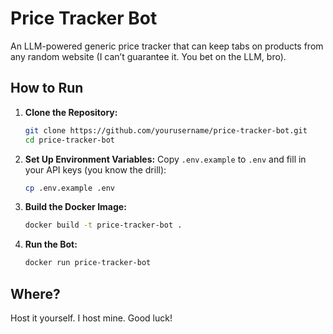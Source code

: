 # Price Tracker Bot

An LLM-powered generic price tracker that can keep tabs on products from any random website (I can’t guarantee it. You bet on the LLM, bro).

## How to Run

1. **Clone the Repository:**
   ```bash
   git clone https://github.com/yourusername/price-tracker-bot.git
   cd price-tracker-bot
   ```

2. **Set Up Environment Variables:**
   Copy `.env.example` to `.env` and fill in your API keys (you know the drill):
   ```bash
   cp .env.example .env
   ```

3. **Build the Docker Image:**
   ```bash
   docker build -t price-tracker-bot .
   ```

4. **Run the Bot:**
   ```bash
   docker run price-tracker-bot
   ```

## Where?

Host it yourself. I host mine. Good luck!
